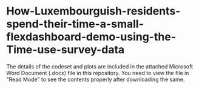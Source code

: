 # How-Luxembourguish-residents-spend-their-time-a-small-flexdashboard-demo-using-the-Time-use-survey-data

The details of the codeset and plots are included in the attached Microsoft Word Document (.docx) file in this repository. 
You need to view the file in "Read Mode" to see the contents properly after downloading the same.
